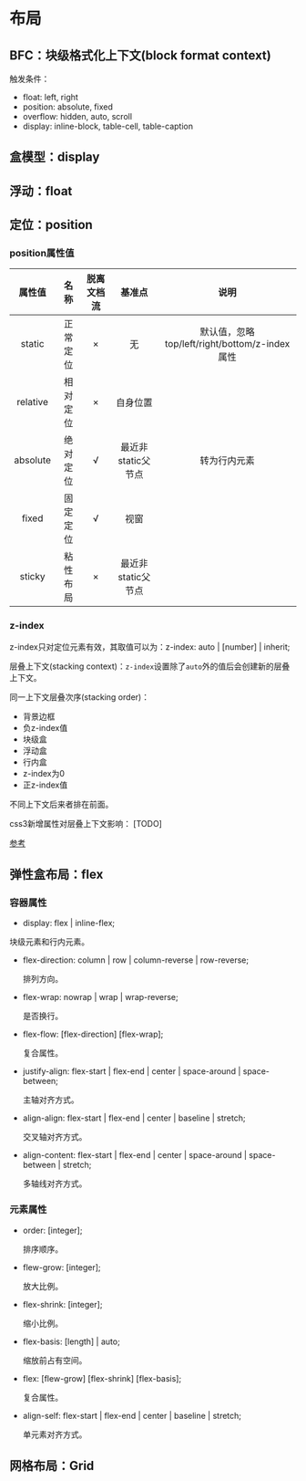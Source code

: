 # 布局

## BFC：块级格式化上下文(block format context)

触发条件：

- float: left, right
- position: absolute, fixed
- overflow: hidden, auto, scroll
- display: inline-block, table-cell, table-caption

## 盒模型：display

## 浮动：float

## 定位：position

### position属性值

| 属性值 | 名称 | 脱离文档流 | 基准点 | 说明 |
|:----:|:----:|:----:|:----:|:----:|
| static | 正常定位 | × | 无 | 默认值，忽略top/left/right/bottom/z-index属性 |
| relative | 相对定位 | × | 自身位置 | |
| absolute | 绝对定位 | √ | 最近非static父节点 | 转为行内元素 |
| fixed | 固定定位 | √ | 视窗 | |
| sticky | 粘性布局 | × | 最近非static父节点 | |

### z-index

z-index只对定位元素有效，其取值可以为：z-index: auto | [number] | inherit;

层叠上下文(stacking context)：`z-index`设置除了`auto`外的值后会创建新的层叠上下文。

同一上下文层叠次序(stacking order)：

- 背景边框
- 负z-index值
- 块级盒
- 浮动盒
- 行内盒
- z-index为0
- 正z-index值

不同上下文后来者排在前面。

css3新增属性对层叠上下文影响：
[TODO]

[参考](https://webdesign.tutsplus.com/zh-hans/articles/what-you-may-not-know-about-the-z-index-property--webdesign-16892)

## 弹性盒布局：flex

### 容器属性

- display: flex | inline-flex;

块级元素和行内元素。

- flex-direction: column | row | column-reverse | row-reverse;

    排列方向。

- flex-wrap: nowrap | wrap | wrap-reverse;

    是否换行。

- flex-flow: [flex-direction] [flex-wrap];

    复合属性。

- justify-align: flex-start | flex-end | center | space-around | space-between;

    主轴对齐方式。

- align-align: flex-start | flex-end | center | baseline | stretch;

    交叉轴对齐方式。

- align-content: flex-start | flex-end | center | space-around | space-between | stretch;

    多轴线对齐方式。

### 元素属性

- order: [integer];

    排序顺序。

- flew-grow: [integer];

    放大比例。

- flex-shrink: [integer];

    缩小比例。

- flex-basis: [length] | auto;

    缩放前占有空间。

- flex: [flew-grow] [flex-shrink] [flex-basis];

    复合属性。

- align-self: flex-start | flex-end | center | baseline | stretch;

    单元素对齐方式。

## 网格布局：Grid
